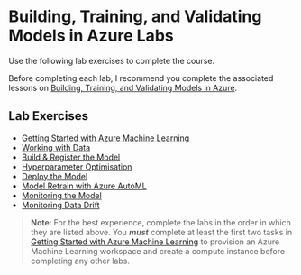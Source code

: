 # Building, Training, and Validating Models in Azure Labs

Use the following lab exercises to complete the course.

Before completing each lab, I recommend you complete the associated lessons on [Building, Training, and Validating Models in Azure](https://app.pluralsight.com/library/courses/microsoft-azure-building-training-validating-models/table-of-contents).

## Lab Exercises

- [Getting Started with Azure Machine Learning](Lab01.md)
- [Working with Data](Lab02.md)
- [Build & Register the Model](Lab03.md)
- [Hyperparameter Optimisation](Lab04.md)
- [Deploy the Model](Lab05.md)
- [Model Retrain with Azure AutoML](Lab06.md)
- [Monitoring the Model](Lab07.md)
- [Monitoring Data Drift](Lab08.md)

> **Note**: For the best experience, complete the labs in the order in which they are listed above. You ***must*** complete at least the first two tasks in [Getting Started with Azure Machine Learning](Lab01.md) to provision an Azure Machine Learning workspace and create a compute instance before completing any other labs.
